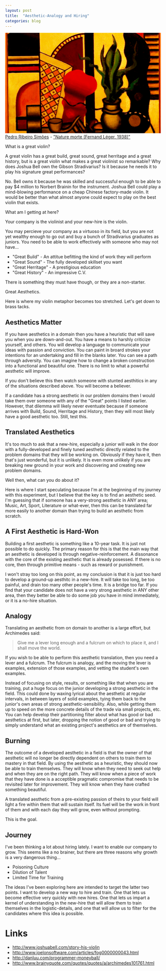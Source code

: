 ```yaml
---
layout: post
title:  "Aesthetic-Analogy and Hiring"
categories: blog
---
```


<p class="attribution">
	<img src="/images/aesthetic-iso-juniors/painting2.png" class="image fit" />
	<a href="https://www.flickr.com/photos/pedrosimoes7/">Pedro Ribeiro Simões</a> -
	<a href="https://www.flickr.com/photos/pedrosimoes7/14931766854/in/photolist-oKtd57-eZzuat-DLhn7Z-B4DhbW-8APzg4-qQx6Ms-rwf3e5-9dRR7i-nw7NJx-amUjms-gtpvp8-AFfyqa-6xLj8h-w6JaYw-68bBd8-bVGEpq-gnDV6V-sAYqz3-sc2baa-gttD2c-qxWaqh-gcmnW3-iYF9SK-F9aau9-FbsHFr-EZLsLd-EHTmTm-gtdqFJ-6c8Hct-F9aaaw-EdKCaY-Ee69KB-oWm7oJ-oUdGQB-qpuzCq-nTQKrT-CmnVRb-4XWYVN-9NFyQy-9NCEUB-jx16XM-8AxcuP-mRcr1-wmXgVv-6WjSo4-9NCHYx-ogr7G6-a6yoTE-qCYaAg-pLKgPP">"Nature morte (Fernand Léger, 1938)"</a>
</p>

What is a great violin?

A great violin has a great build, great sound, great
herritage and a great history, but is a great violin what makes a great
violinist so remarkable? Why does Joshua Bell own the Gibson Stradivarius? Is
it because he needs it to play his signature great performances?

<!--more-->

No. Bell owns it because he was skilled and successful enough to be able to pay
$4 million to Norbert Brainin for the instrument. Joshua Bell could play
a mind-blowing performance on a cheap Chinese factory-made violin. It would be
better than what almost anyone could expect to play on the best violin that
exists.

What am I getting at here?

Your company is the violinist and your new-hire is the violin.

You may percieve your company as a virtuoso in its field, but you are not yet
wealthy enough to go out and buy a bunch of Stradivarius graduates as juniors.
You need to be able to work effectively with someone who may not have...

* "Great Build"     - An attitue befitting the kind of work they will perform
* "Great Sound"     - The fully developed skillset you want
* "Great Herritage" - A prestigious education
* "Great History"   - An impressive C.V.

There is something they must have though, or they are a non-starter.

Great Aesthetics.

Here is where my violin metaphor becomes too stretched. Let's get down to
brass tacks.

## Aesthetics Matter

If you have aesthetics in a domain then you have a heuristic that will save
you when you are down-and-out. You have a means to harshly criticize yourself,
and others. You will develop a language to communicate your ideas with passion
and conviction. You can paint in broard strokes your intentions for an undertaking
and fill in the blanks later. You can see a path through adversity. You can
imagine how to change a broken construction into a functional and beautiful one.
There is no limit to what a powerful aesthetic will improve.

If you don't believe this then watch someone with stunted aesthitics in any
of the situations described above. You will become a believer.

If a candidate has a strong aesthetic in our problem domains then I would take
them over someone with any of the "Great" points I listed earlier. However,
that dilemma will likely never eventuate because if someone arrives with Build,
Sound, Herritage and History, then they will most likely have a good aesthetic
too. Still, test this.


## Translated Aesthetics

It's too much to ask that a new-hire, especially a junior will walk in the door
with a fully-developed and finely tuned aesthetic directly related to the
problem domains that they will be working on. Obviously if they have it, then
that's just wonderful, but it is unlikely. It is even more unlikely if you
are breaking new ground in your work and discovering and creating new
problem domains.

Well then, what can you do about it?

Here is where I start speculating because I'm at the beginning of my journey
with this experiment, but I believe that the key is to find an aesthetic seed.
I'm guessing that if someone has a very-strong aesthetic in ANY area; Music, Art,
Sport, Literature or what-ever, then this can be translated far more easily to
another domain than trying to build an aesthetic from scratch.


## A First Aesthetic is Hard-Won

Building a first aesthetic is something like a 10-year task. It is just not
possible to do quickly. The primary reason for this is that the main way
that an aesthetic is developed is through negative-reinforcement. A dissonance
with the core of the existing aesthetic that is already posessed. If there is
no core, then through primitive means - such as reward or punishment.

I won't stray too long on this point, as my conclusion is that it is just too
hard to develop a ground-up aesthitc in a new-hire. It will take too long, be
too painful, and drain too many other people's time. It is a bridge too far.
If you find that your candidate does not have a very strong aesthetic in ANY
other area, then they better be able to do some job you have in mind
immediately, or it is a no-hire situation.


## Analogy

Translating an aesthetic from on domain to another is a large effort,
but Archimedes said:

> Give me a lever long enough and a fulcrum on which to place it, and I shall
  move the world.

If you wish to be able to perform this aesthetic translation, then you need
a lever and a fulcrum. The fulcrum is analogy, and the moving the lever is
examples, extension of those examples, and vetting the student's own examples.

Instead of focusing on style, results, or something like that when you are
training, put a huge focus on the junior developing a strong aesthetic in
the field. This could done by waxing lyrical about the aesthetic at regular
intervals, in between layers of solid examples, tying them back to the
junior's own areas of strong aesthetic-sensibility. Also, while getting
them up to speed on the more concrete details of the trade via small projects,
etc. You can help develop their partitioning filter about what has good
or bad aesthetics at first, but later, dropping the notion of good or bad
and trying to simply understand what an existing project's aesthetics are
of themselves.


## Burning

The outcome of a developed aesthetic in a field is that the owner of that
aesthetic will no longer be directly dependent on others to train them
to mastery in that field. By using the aesthetic as a heuristic, they
should now be able to train themselves. They will know when they need
to seek out help and when they are on the right path. They will know when
a piece of work that they have done is a acceptible pragmatic compromise
that needs to be revisited later for improvement. They will know when
they have crafted something beautiful.

A translated aesthetic from a pre-existing passion of theirs to your
field will light a fire within them that will sustain itself. Its
fuel will be the work in front of them and with each day they will
grow, even without prompting.

This is the goal.


## Journey

I've been thinking a lot about hiring lately. I want to enable our company
to grow. This seems like a no brainer, but there are three reasons why growth
is a very dangerous thing...

* Poisoning Culture
* Dilution of Talent
* Limited Time for Training

The ideas I've been exploring here are intended to target the latter two
points. I want to develop a new way to hire and train. One that lets us
become effective very quickly with new hires. One that lets us impart a
kernel of understanding in the new-hire that will allow them to train
themselves in the logistic-details, and one that will allow us to filter for
the candidates where this idea is possible.


# Links

* <http://www.joshuabell.com/story-his-violin>
* <http://www.joelonsoftware.com/articles/fog0000000043.html>
* <http://danluu.com/programmer-moneyball/>
* <http://www.brainyquote.com/quotes/quotes/a/archimedes101761.html>
